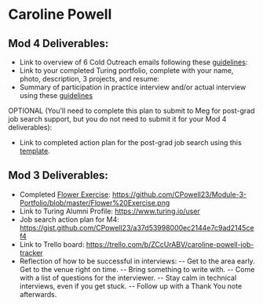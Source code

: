 # Caroline Powell

## Mod 4 Deliverables:
* Link to overview of 6 Cold Outreach emails following these [guidelines](https://github.com/turingschool/career-development-curriculum/blob/master/module_four/cold_outreach_deliverable_guidelines.md):
* Link to your completed Turing portfolio, complete with your name, photo, description, 3 projects, and resume:
* Summary of participation in practice interview and/or actual interview using these [guidelines](https://github.com/turingschool/career-development-curriculum/blob/master/module_four/interview_practice_reflection_guidelines.md)


OPTIONAL (You'll need to complete this plan to submit to Meg for post-grad job search support, but you do not need to submit it for your Mod 4 deliverables):
* Link to completed action plan for the post-grad job search using this [template](https://github.com/turingschool/career-development-curriculum/blob/master/module_four/post_grad_plan.md). 

## Mod 3 Deliverables:

* Completed [Flower Exercise](https://github.com/turingschool/professional_skills/blob/master/files/Career%20Unit%20-%20The%20Flower%20Diagram.pdf): https://github.com/CPowell23/Module-3-Portfolio/blob/master/Flower%20Exercise.png
* Link to Turing Alumni Profile: https://www.turing.io/user
* Job search action plan for M4: https://gist.github.com/CPowell23/a37d53998000ec2144e7c9ad2145cef4
* Link to Trello board: https://trello.com/b/ZCcUrABV/caroline-powell-job-tracker
* Reflection of how to be successful in interviews: 
  -- Get to the area early. Get to the venue right on time.
  -- Bring something to write with.
  -- Come with a list of questions for the interviewer.
  -- Stay calm in technical interviews, even if you get stuck.
  -- Follow up with a Thank You note afterwards.
